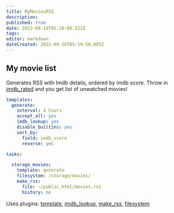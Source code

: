 ```yaml
---
title: MyMoviesRSS
description: 
published: true
date: 2022-09-18T05:20:00.522Z
tags: 
editor: markdown
dateCreated: 2022-09-18T05:19:58.005Z
---
```


## My movie list
Generates RSS with Imdb details, ordered by imdb score. Throw in [imdb_rated](/Plugins/imdb_rated) and you get list of unwatched movies!

```yaml
templates:
  generate:
    interval: 4 hours
    accept_all: yes
    imdb_lookup: yes
    disable_builtins: yes
    sort_by:
      field: imdb_score
      reverse: yes

tasks:

  storage_movies:
    template: generate
    filesystem: /storage/movies/
    make_rss:
      file: ~/public_html/movies.rss
      history: no
```

Uses plugins: [template](/Plugins/template), [imdb_lookup](/Plugins/imdb_lookup), [make_rss](/Plugins/make_rss), [filesystem](/Plugins/filesystem)